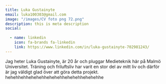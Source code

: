 ```yaml
---
title: Luka Gustainyte
email: luka100303@gmail.com
image: "/images/CV foto png 72.png"
description: this is meta description
social:
  
  - name: linkedin
    icon: fa-brands fa-linkedin
    link: https://www.linkedin.com/in/luka-gustainyte-702981243/
---
```


Jag heter Luka Gustainyte, är 20 år och pluggar Medieteknik här på Malmö Universitet. Träning och friluftsliv har varit en stor del av mitt liv och därför är jag väldigt glad över att göra detta projekt.  hehehhehhehehehhehehehhehehehhehehehhe
